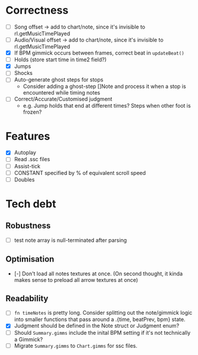 # Correctness
- [ ] Song offset -> add to chart/note, since it's invisible to rl.getMusicTimePlayed
- [ ] Audio/Visual offset -> add to chart/note, since it's invisible to rl.getMusicTimePlayed
- [x] If BPM gimmick occurs between frames, correct beat in `updateBeat()`
- [ ] Holds (store start time in time2 field?)
- [x] Jumps
- [ ] Shocks
- [ ] Auto-generate ghost steps for stops
  - Consider adding a ghost-step []Note and process it when a stop is encountered while timing notes
- [ ] Correct/Accurate/Customised judgment
  - e.g. Jump holds that end at different times? Steps when other foot is frozen?

# Features
- [x] Autoplay
- [ ] Read .ssc files
- [ ] Assist-tick
- [ ] CONSTANT specified by % of equivalent scroll speed
- [ ] Doubles

# Tech debt
## Robustness
- [ ] test note array is null-terminated after parsing

## Optimisation
- [-] Don't load all notes textures at once. (On second thought, it kinda makes sense to preload all arrow textures at once)

## Readability
- [ ] `fn timeNotes` is pretty long. Consider splitting out the note/gimmick logic into smaller functions that pass around a .{time, beatPrev, bpm} state.
- [x] Judgment should be defined in the Note struct or Judgment enum?
- [ ] Should `Summary.gimms` include the inital BPM setting if it's not technically a Gimmick?
- [ ] Migrate `Summary.gimms` to `Chart.gimms` for ssc files.
